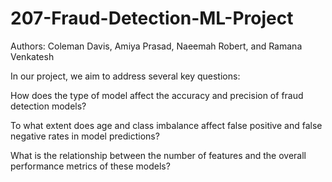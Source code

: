 # 207-Fraud-Detection-ML-Project

Authors: Coleman Davis, Amiya Prasad, Naeemah Robert, and Ramana Venkatesh

In our project, we aim to address several key questions:

How does the type of model affect the accuracy and precision of fraud detection models?

To what extent does age and class imbalance affect false positive and false negative rates in model predictions? 

What is the relationship between the number of features and the overall performance metrics of these models?
